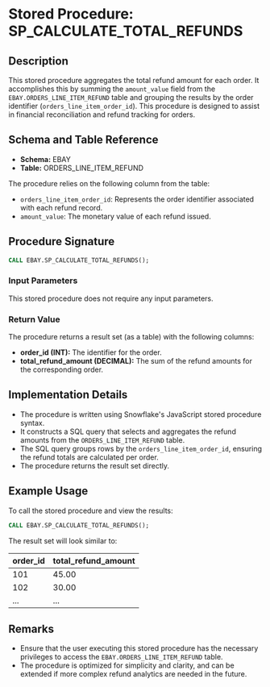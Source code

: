 # Stored Procedure: SP_CALCULATE_TOTAL_REFUNDS

## Description

This stored procedure aggregates the total refund amount for each order. It accomplishes this by summing the `amount_value` field from the `EBAY.ORDERS_LINE_ITEM_REFUND` table and grouping the results by the order identifier (`orders_line_item_order_id`). This procedure is designed to assist in financial reconciliation and refund tracking for orders.

## Schema and Table Reference

- **Schema:** EBAY
- **Table:** ORDERS_LINE_ITEM_REFUND

The procedure relies on the following column from the table:

- `orders_line_item_order_id`: Represents the order identifier associated with each refund record.
- `amount_value`: The monetary value of each refund issued.

## Procedure Signature

```sql
CALL EBAY.SP_CALCULATE_TOTAL_REFUNDS();
```

### Input Parameters

This stored procedure does not require any input parameters.

### Return Value

The procedure returns a result set (as a table) with the following columns:

- **order_id (INT):** The identifier for the order.
- **total_refund_amount (DECIMAL):** The sum of the refund amounts for the corresponding order.

## Implementation Details

- The procedure is written using Snowflake's JavaScript stored procedure syntax.
- It constructs a SQL query that selects and aggregates the refund amounts from the `ORDERS_LINE_ITEM_REFUND` table.
- The SQL query groups rows by the `orders_line_item_order_id`, ensuring the refund totals are calculated per order.
- The procedure returns the result set directly.

## Example Usage

To call the stored procedure and view the results:

```sql
CALL EBAY.SP_CALCULATE_TOTAL_REFUNDS();
```

The result set will look similar to:

| order_id | total_refund_amount |
|----------|---------------------|
| 101      | 45.00               |
| 102      | 30.00               |
| ...      | ...                 |

## Remarks

- Ensure that the user executing this stored procedure has the necessary privileges to access the `EBAY.ORDERS_LINE_ITEM_REFUND` table.
- The procedure is optimized for simplicity and clarity, and can be extended if more complex refund analytics are needed in the future.
